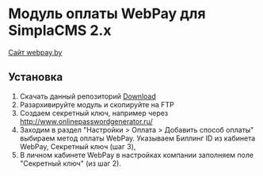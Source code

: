 # Модуль оплаты WebPay для SimplaCMS 2.x
[Сайт webpay.by]
## Установка
1. Скачать данный репозиторий [Download]
2. Разархивируйте модуль и скопируйте на FTP
3. Создаем секретный ключ, например через http://www.onlinepasswordgenerator.ru/
4. Заходим в раздел "Настройки > Оплата > Добавить способ оплаты" выбираем метод оплаты WebPay. Указываем Биллинг ID из кабинета WebPay, Секретный ключ (шаг 3),
5. В личном кабинете WebPay в настройках компании заполняем поле "Секретный ключ" (из шаг 2).

[Download]: <https://github.com/osben/SimplaCMS-WebPay/archive/master.zip>
[Сайт webpay.by]: <https://webpay.by>
